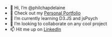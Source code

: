 - 👋 Hi, I’m @philchapdelaine
- 👀 Check out my [Personal Portfolio](https://www.philchapdelaine.com/)
- 🌱 I’m currently learning D3.JS and jsPsych
- 💞️ I’m looking to collaborate on any cool project
- 📫 Hit me up on [LinkedIn](https://www.linkedin.com/in/philippe-chapdelaine-b63561185/) 

<!---
philchapdelaine/philchapdelaine is a ✨ special ✨ repository because its `README.md` (this file) appears on your GitHub profile.
You can click the Preview link to take a look at your changes.
--->
